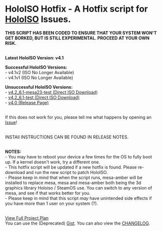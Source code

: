 # HoloISO Hotfix - A Hotfix script for [HoloISO](https://github.com/HoloISO/holoiso) Issues.

**THIS SCRIPT HAS BEEN CODED TO ENSURE THAT YOUR SYSTEM WON'T GET BORKED, BUT IS STILL EXPERIMENTAL. PROCEED AT YOUR OWN RISK.**

<br/>**Latest HoloISO Version: v4.1**

**Successful HoloISO Versions:**
<br/>\- v4.1v2 (ISO No Longer Available)
<br/>\- v4.1v1 (ISO No Longer Available)

**Unsuccessful HoloISO Versions:**
<br/>\- [v4.2_6.1-mesa23-test (Direct ISO Download)](https://github.com/HoloISO/holoiso/suites/11660907619/artifacts/605836072)
<br/>\- [v4.2_6.1-test (Direct ISO Download)](https://github.com/HoloISO/holoiso/suites/11524767163/artifacts/596186278)
<br/>\- [v4.0 (Release Page)](https://github.com/HoloISO/holoiso/releases/tag/v4.0)

<br/>If this does not work for you, please tell me what happens by opening an [Issue](https://github.com/C7YPT0N1C/HoloISOHotfix/issues/new)!

<br/>INSTAll INSTRUCTIONS CAN BE FOUND IN RELEASE NOTES.

<br/>**NOTES:**
<br/>\- You may have to reboot your device a few times for the OS to fully boot up. If a kernel doesn't work, try a different one.
<br/>\- This hotfix script will be updated if a new hotfix is found. Please re-download and run the new script to patch HoloISO.
<br/>\- Please keep in mind that when the script runs, mesa-amber will be installed to replace mesa, mesa and mesa-amber both being the 3d graphics library Holoiso / SteamOS use. You can switch to any version of mesa, and see if that works better for you.
<br/>\- Please keep in mind that this script *may* have unintended side effects if you have more than 1 user on your system (?).

<br/>[View Full Project Plan](https://github.com/users/C7YPT0N1C/projects/4/views/3?sortedBy%5Bdirection%5D=asc&sortedBy%5BcolumnId%5D=Status)
<br/>You can use the (Deprecated) [Gist](https://gist.github.com/C7YPT0N1C/5625ef6a40a558ed6584b6ed62a66419). You can also view the [CHANGELOG](/CHANGELOG).
